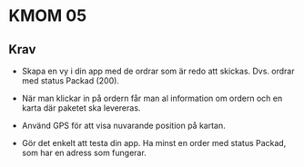 KMOM 05
===========

Krav
------

* Skapa en vy i din app med de ordrar som är redo att skickas. Dvs. ordrar med status Packad (200).

* När man klickar in på ordern får man al information om ordern och en karta där paketet ska levereras.

* Använd GPS för att visa nuvarande position på kartan.

* Gör det enkelt att testa din app. Ha minst en order med status Packad, som har en adress som fungerar.

